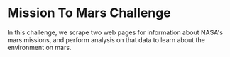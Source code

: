 # Mission To Mars Challenge

In this challenge, we scrape two web pages for information about NASA's mars missions, and perform analysis on that data to learn about the environment on mars.
